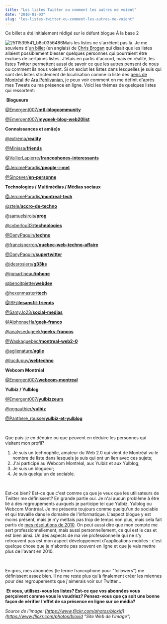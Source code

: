 ```yaml
---
title: "Les listes Twitter ou comment les autres me voient"
date: "2010-01-03"
slug: "les-listes-twitter-ou-comment-les-autres-me-voient"
---
```


Ce billet a été initialement rédigé sur le défunt blogue À la base 2

![](images/2511539541_b8c0356486-195x300.jpg "2511539541_b8c0356486")Mais les listes ne s'arrêtent pas là. Je me souviens d'[un billet](https://web.archive.org/web/20190614194554/https://chrisbrogan.com/twitter-lists-im-not-down/) (en anglais) de [Chris Brogan](https://chrisbrogan.wordpress.com) qui disait que les listes allaient possiblement blesser quelques personnes qui pourraient être exclues de certaines listes. J'étais en partis d'accord, mais en réalité, les listes Twitter permettent aussi de savoir ce que les autres pensent de nous ou comment ils nous voient. Si on exclut les listes dans lesquelles je suis qui sont des listes strictement de localisation comme la liste des [gens de Montréal](https://twitter.com/ara_p/montreal "Liste Twitter de Ara Pehlvanian contenant des gens de Montréal") de [Ara Pehlivanian](https://arapehlivanian.com/ "Blogue de Ara Pehlivanian"), je peux voir comment on me définit d'après mes Tweets ou ma présence en ligne. Voici les thèmes de quelques listes qui ressortent:

 **Blogueurs**

[@Emergent007/**mtl-blogcommunity**](https://twitter.com/Emergent007/mtl-blogcommunity "@Emergent007/Mtl-blogcommunity")

[@Emergent007/**mygeek-blog-web20list**](https://twitter.com/Emergent007/mygeek-blog-web20list "@Emergent007/mygeek/blog/web20list")

**Connaissances et ami(e)s**

[@extrema/**reality**](https://twitter.com/extrema/reality "@extrema/Reality")

[@Minissa/**friends**](https://twitter.com/Minissa/friends "@Minissa/Friends")

[@VallierLapierre/**francophones-interessants**](https://twitter.com/VallierLapierre/francophones-interessants "@VallierLapierre/Francophones interessants")

[@JeromeParadis/**people-i-met**](https://twitter.com/JeromeParadis/people-i-met "@JeromeParadis/People I met")

[@Sincever/**en-personne**](https://twitter.com/Sincever/en-personne "@Sincever/en-personne")

**Technologies / Multimédias / Médias sociaux**

[@JeromeParadis/**montreal-tech**](https://twitter.com/JeromeParadis/montreal-tech "@JeromeParadis/Montreal Tech")

[@ztele/**accro-de-techno**](https://twitter.com/ztele/accro-de-techno "@ztele/Accro de techno")

[@samuelsirois/**prog**](https://twitter.com/samuelsirois/prog "@samuelsirois/prog")

[@cyberlou33/**technologies**](https://twitter.com/cyberlou33/technologies "@cyberlou33/Technologies")

[@DanyPaquin/**techno**](https://twitter.com/DanyPaquin/techno "@DanyPaquin/techno")

[@francisperron/**quebec-web-techno-affaire**](https://twitter.com/francisperron/quebec-web-techno-affaire "@francisperron/Quebec Web-Techno-Affaire")

[@DanyPaquin/**supertwitter**](https://twitter.com/DanyPaquin/supertwitter "@DanyPaquin/supertwitter")

[@jdesrosiers/**g33ks**](https://twitter.com/jdesrosiers/g33ks "@jdesrosiers/g33ks")

[@jpmartineau/**iphone**](https://twitter.com/jpmartineau/iphone "@jpmartineau/iPhone")

[@benoitpiette/**webdev**](https://twitter.com/benoitpiette/webdev "@benoitpiette/webdev")

[@hexenmaster/**tech**](https://twitter.com/hexenmaster/tech "@hexenmaster/tech")

[@ISF/**ilesansfil-friends**](https://twitter.com/ISF/ilesansfil-friends "@ISF/ilesansfil-friends")

[@SamyJo23/**social-medias**](https://twitter.com/SamyJo23/social-medias "@SamyJo23/Social_Medias")

[@AlphonseHa/**geek-franco**](https://twitter.com/AlphonseHa/geek-franco "@AlphonseHa/Geek Franco")

[@analysedugeek/**geeks-francos**](https://twitter.com/analysedugeek/geeks-francos "@analysedugeek/Geeks francos")

[@Waskaquebec/**montreal-web2-0**](https://twitter.com/Waskaquebec/montreal-web2-0 "@Waskaquebec/Montreal web2.0")

[@agilenature/**agile**](https://twitter.com/agilenature/agile "@agilenature/Agile")

[@lucdupuy/**webtechno**](https://twitter.com/lucdupuy/webtechno "@lucdupuy/WebTechno")

**Webcom Montréal**

[@Emergent007/**webcom-montreal**](https://twitter.com/Emergent007/webcom-montreal "@Emergent007/webcom-montreal")

**Yulbiz / Yulblog**

[@Emergent007/**yulbizzeurs**](https://twitter.com/Emergent007/yulbizzeurs "@Emergent007/Yulbizzeurs")

[@nggauthier/**yulbiz**](https://twitter.com/nggauthier/yulbiz "@nggauthier/Yulbiz")

[@Panthere\_rousse/**yulbiz-et-yulblog**](https://twitter.com/Panthere_rousse/yulbiz-et-yulblog "@Panthere_rousse/Yulbiz et Yulblog")

 

Que puis-je en déduire ou que peuvent en déduire les personnes qui visitent mon profil?

1. Je suis un technophile, amateur du Web 2.0 qui vient de Montréal vu le nombre de liste dans lesquels je suis qui ont un lien avec ces sujets;
2. J'ai participé au Webcom Montréal, aux Yulbiz et aux Yulblog;
3. Je suis un blogueur;
4. Je suis quelqu'un de sociable.

 

Est-ce bien? Est-ce que c'est comme ça que je veux que les utilisateurs de Twitter me définissent? En grande partie oui. Je n'ai aucun problème à être lié à des regroupements auxquels je participe tel que Yulbiz, Yulblog ou Webcom Montréal. Je me présente toujours comme quelqu'un de sociable et qui travaille dans le domaine de l'informatique. L'aspect blogue y est moins présent, mais je n'y mettais pas trop de temps non plus, mais cela fait partis de [mes résolutions de 2010](https://fred.dev/bonne-annee-2010/ "Mon billet sur mes résolutions en 2010"). On peut aussi dire que mon compte me sert professionnellement, mais aussi personnellement, ce qui est le cas et est bien ainsi. Un des aspects de ma vie professionnelle qui ne s'y retrouvent pas est mon aspect développement d'applications mobiles : c'est quelque chose que je n'aborde pas souvent en ligne et que je vais mettre plus de l'avant en 2010.

 

En gros, mes abonnées (le terme francophone pour "followers") me définissent assez bien. Il ne me reste plus qu'à finalement créer les miennes pour des regroupements que j'aimerais voir sur Twitter...

 **Et vous, utilisez-vous les listes? Est-ce que vos abonnées vous perçoivent comme vous le voudriez? Pensez-vous que ça soit une bonne façon de vérifier l'effet de sa présence en ligne sur ce média?** 

_Source de l'image: [https://www.flickr.com/photos/bioxid](https://www.flickr.com/photos/bioxid "Site Web de l'image")_
